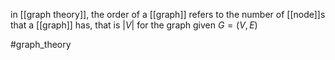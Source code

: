 in [[graph theory]], the order of a [[graph]] refers to the number of [[node]]s  that a [[graph]] has, that is $|V|$ for the graph given $G = (V,E)$

#graph_theory 